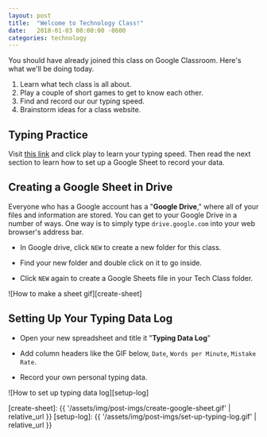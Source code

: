 ```yaml
---
layout: post
title:  "Welcome to Technology Class!"
date:   2018-01-03 00:00:00 -0600
categories: technology
---
```

You should have already joined this class on Google Classroom. Here's what we'll be doing today.

1. Learn what tech class is all about.
2. Play a couple of short games to get to know each other.
3. Find and record our our typing speed.
4. Brainstorm ideas for a class website.


## Typing Practice
Visit <a target="blank" href="{{ '/vtype?e=tech-0' | relative_url }}">this link</a> and click play to learn your typing speed. Then read the next section to learn how to set up a Google Sheet to record your data.

## Creating a Google Sheet in Drive
Everyone who has a Google account has a "**Google Drive**," where all of your files and information are stored. You can get to your Google Drive in a number of ways. One way is to simply type `drive.google.com` into your web browser's address bar.

* In Google drive, click `NEW` to create a new folder for this class.

* Find your new folder and double click on it to go inside.

* Click `NEW` again to create a Google Sheets file in your Tech Class folder.

![How to make a sheet gif][create-sheet]

## Setting Up Your Typing Data Log

* Open your new spreadsheet and title it "**Typing Data Log**"

* Add column headers like the GIF below, `Date`, `Words per Minute`, `Mistake Rate`.

* Record your own personal typing data.

![How to set up typing data log][setup-log]

[create-sheet]: {{ '/assets/img/post-imgs/create-google-sheet.gif' | relative_url }}
[setup-log]: {{ '/assets/img/post-imgs/set-up-typing-log.gif' | relative_url }}
